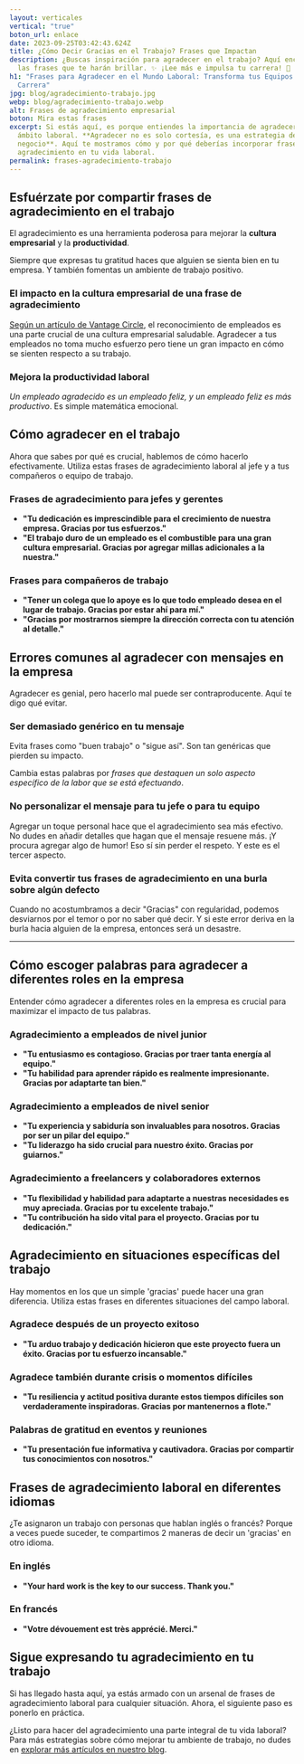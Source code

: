 ```yaml
---
layout: verticales
vertical: "true"
boton_url: enlace
date: 2023-09-25T03:42:43.624Z
title: ¿Cómo Decir Gracias en el Trabajo? Frases que Impactan
description: ¿Buscas inspiración para agradecer en el trabajo? Aquí encontrarás
  las frases que te harán brillar. ✨ ¡Lee más e impulsa tu carrera! 🌱
h1: "Frases para Agradecer en el Mundo Laboral: Transforma tus Equipos y tu
  Carrera"
jpg: blog/agradecimiento-trabajo.jpg
webp: blog/agradecimiento-trabajo.webp
alt: Frases de agradecimiento empresarial
boton: Mira estas frases
excerpt: Si estás aquí, es porque entiendes la importancia de agradecer en el
  ámbito laboral. **Agradecer no es solo cortesía, es una estrategia de
  negocio**. Aquí te mostramos cómo y por qué deberías incorporar frases de
  agradecimiento en tu vida laboral.
permalink: frases-agradecimiento-trabajo
---
```

## Esfuérzate por compartir frases de agradecimiento en el trabajo

El agradecimiento es una herramienta poderosa para mejorar la **cultura empresarial** y la **productividad**.

Siempre que expresas tu gratitud haces que alguien se sienta bien en tu empresa. Y también fomentas un ambiente de trabajo positivo.

### El impacto en la cultura empresarial de una frase de agradecimiento

[Según un artículo de Vantage Circle](https://blog.vantagecircle.com/es/reconocimiento-del-empleado/), el reconocimiento de empleados es una parte crucial de una cultura empresarial saludable. Agradecer a tus empleados no toma mucho esfuerzo pero tiene un gran impacto en cómo se sienten respecto a su trabajo.

### Mejora la productividad laboral

*Un empleado agradecido es un empleado feliz, y un empleado feliz es más productivo*. Es simple matemática emocional.

## Cómo agradecer en el trabajo

Ahora que sabes por qué es crucial, hablemos de cómo hacerlo efectivamente. Utiliza estas frases de agradecimiento laboral al jefe y a tus compañeros o equipo de trabajo.

### Frases de agradecimiento para jefes y gerentes

* **"Tu dedicación es imprescindible para el crecimiento de nuestra empresa. Gracias por tus esfuerzos."**
* **"El trabajo duro de un empleado es el combustible para una gran cultura empresarial. Gracias por agregar millas adicionales a la nuestra."**

### Frases para compañeros de trabajo

* **"Tener un colega que lo apoye es lo que todo empleado desea en el lugar de trabajo. Gracias por estar ahí para mí."**
* **"Gracias por mostrarnos siempre la dirección correcta con tu atención al detalle."**

## Errores comunes al agradecer con mensajes en la empresa

Agradecer es genial, pero hacerlo mal puede ser contraproducente. Aquí te digo qué evitar.

### Ser demasiado genérico en tu mensaje

Evita frases como "buen trabajo" o "sigue así". Son tan genéricas que pierden su impacto.

Cambia estas palabras por *frases que destaquen un solo aspecto específico de la labor que se está efectuando*.

### No personalizar el mensaje para tu jefe o para tu equipo

Agregar un toque personal hace que el agradecimiento sea más efectivo. No dudes en añadir detalles que hagan que el mensaje resuene más. ¡Y procura agregar algo de humor! Eso sí sin perder el respeto. Y este es el tercer aspecto.

### Evita convertir tus frases de agradecimiento en una burla sobre algún defecto

Cuando no acostumbramos a decir "Gracias" con regularidad, podemos desviarnos por el temor o por no saber qué decir. Y si este error deriva en la burla hacia alguien de la empresa, entonces será un desastre.

- - -

## Cómo escoger palabras para agradecer a diferentes roles en la empresa

Entender cómo agradecer a diferentes roles en la empresa es crucial para maximizar el impacto de tus palabras.

### Agradecimiento a empleados de nivel junior

* **"Tu entusiasmo es contagioso. Gracias por traer tanta energía al equipo."**
* **"Tu habilidad para aprender rápido es realmente impresionante. Gracias por adaptarte tan bien."**

### Agradecimiento a empleados de nivel senior

* **"Tu experiencia y sabiduría son invaluables para nosotros. Gracias por ser un pilar del equipo."**
* **"Tu liderazgo ha sido crucial para nuestro éxito. Gracias por guiarnos."**

### Agradecimiento a freelancers y colaboradores externos

* **"Tu flexibilidad y habilidad para adaptarte a nuestras necesidades es muy apreciada. Gracias por tu excelente trabajo."**
* **"Tu contribución ha sido vital para el proyecto. Gracias por tu dedicación."**

## Agradecimiento en situaciones específicas del trabajo

Hay momentos en los que un simple 'gracias' puede hacer una gran diferencia. Utiliza estas frases en diferentes situaciones del campo laboral.

### Agradece después de un proyecto exitoso

* **"Tu arduo trabajo y dedicación hicieron que este proyecto fuera un éxito. Gracias por tu esfuerzo incansable."**

### Agradece también durante crisis o momentos difíciles

* **"Tu resiliencia y actitud positiva durante estos tiempos difíciles son verdaderamente inspiradoras. Gracias por mantenernos a flote."**

### Palabras de gratitud en eventos y reuniones

* **"Tu presentación fue informativa y cautivadora. Gracias por compartir tus conocimientos con nosotros."**

## Frases de agradecimiento laboral en diferentes idiomas

¿Te asignaron un trabajo con personas que hablan inglés o francés? Porque a veces puede suceder, te compartimos 2 maneras de decir un 'gracias' en otro idioma.

### En inglés

* **"Your hard work is the key to our success. Thank you."**

### En francés

* **"Votre dévouement est très apprécié. Merci."**

## Sigue expresando tu agradecimiento en tu trabajo

Si has llegado hasta aquí, ya estás armado con un arsenal de frases de agradecimiento laboral para cualquier situación. Ahora, el siguiente paso es ponerlo en práctica.

¿Listo para hacer del agradecimiento una parte integral de tu vida laboral? Para más estrategias sobre cómo mejorar tu ambiente de trabajo, no dudes en [explorar más artículos en nuestro blog]({{'reflexiones'|relative_url}}).